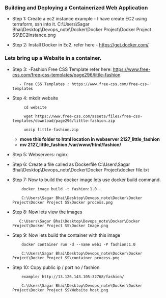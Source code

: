 ### Building and Deploying a Containerized Web Application

- Step 1: Create a ec2 instance 
          example - I have create EC2 using terraform, ssh into it.
          C:\Users\Sagar Bhai\Desktop\Devops_note\Docker\Docker Project\Docker Project SS\EC2Instance.png


- Step 2: Install Docker in Ec2.
          refer here - https://get.docker.com/

### Lets bring up a Website in a container.

- Step 3: -Fashion Free CSS Template refer here:  https://www.free-css.com/free-css-templates/page296/little-fashion

         - Free CSS Templates : https://www.free-css.com/free-css-templates

- Step 4:  mkdir website

           cd website

           wget https://www.free-css.com/assets/files/free-css-templates/download/page296/little-fashion.zip

           unzip little-fashion.zip

     - **move this folder to html location in      webserver 2127_little_fashion**
    - **mv 2127_little_fashion /var/www/html/fashion/**          

- Step 5: Webservers: nginx

- Step 6: Create a file called as Dockerfile
         C:\Users\Sagar Bhai\Desktop\Devops_note\Docker\Docker Project\docker file.txt
          

- Step 7: Now to build the  docker image lets use docker build command.
          
          docker image build -t fashion:1.0 .

          C:\Users\Sagar Bhai\Desktop\Devops_note\Docker\Docker Project\Docker Project SS\Docker process.png

           
- Step 8: Now lets view the images

         C:\Users\Sagar Bhai\Desktop\Devops_note\Docker\Docker Project\Docker Project SS\Docker Image.png

- Step 9: Now lets build the container with this image
          
          docker container run -d --name web1 -P fashion:1.0 

          C:\Users\Sagar Bhai\Desktop\Devops_note\Docker\Docker Project\Docker Project SS\container process.png


- Step 10: Copy public ip / port no / fashion
          
          example: http://13.126.143.105:32768/fashion/

          C:\Users\Sagar Bhai\Desktop\Devops_note\Docker\Docker Project\Docker Project SS\Website host.png
        